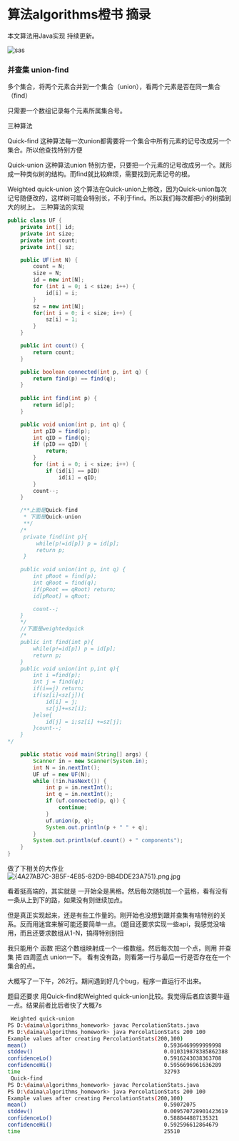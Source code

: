 # 算法algorithms橙书 摘录

本文算法用Java实现 持续更新。

![sas](https://raw.githubusercontent.com/csjue/csjue.github.io/master/_posts/images/20200925151749121212.jpg)

### 并查集 union-find
多个集合，将两个元素合并到一个集合（union），看两个元素是否在同一集合（find）

只需要一个数组记录每个元素所属集合号。

三种算法

Quick-find 这种算法每一次union都需要将一个集合中所有元素的记号改成另一个集合。所以他查找特别方便

Quick-union 这种算法union 特别方便，只要把一个元素的记号改成另一个。就形成一种类似树的结构。而find就比较麻烦，需要找到元素记号的根。

Weighted quick-union 这个算法在Quick-union上修改，因为Quick-union每次记号随便改的，这样树可能会特别长，不利于find。所以我们每次都把小的树插到大的树上。
三种算法的实现
~~~java
public class UF {
    private int[] id;
    private int size;
    private int count;
    private int[] sz;

    public UF(int N) {
        count = N;
        size = N;
        id = new int[N];
        for (int i = 0; i < size; i++) {
            id[i] = i;
        }
        sz = new int[N];
        for(int i = 0; i < size; i++) {
            sz[i] = 1;
        }
    }

    public int count() {
        return count;
    }

    public boolean connected(int p, int q) {
        return find(p) == find(q);
    }
    
    public int find(int p) {
        return id[p];
    }

    public void union(int p, int q) {
        int pID = find(p);
        int qID = find(q);
        if (pID == qID) {
            return;
        }
        for (int i = 0; i < size; i++) {
            if (id[i] == pID)
                id[i] = qID;
        }
        count--;
    }

    /**上面是Quick-find
     * 下面是Quick-union
     **/
    /*
     private find(int p){
         while(p!=id[p]) p = id[p];
         return p;
     }

    public void union(int p, int q) {
        int pRoot = find(p);
        int qRoot = find(q);
        if(pRoot == qRoot) return;
        id[pRoot] = qRoot;

        count--;
    }
    */
    //下面是weightedquick
    /*
    public int find(int p){
        while(p!=id[p]) p = id[p];
        return p;
    }
    public void union(int p,int q){
        int i =find(p);
        int j = find(q);
        if(i==j) return;
        if(sz[i]<sz[j]){
            id[i] = j;
            sz[j]+=sz[i];
        }else{
            id[j] = i;sz[i] +=sz[j];
        }count--;
    }
*/

    public static void main(String[] args) {
        Scanner in = new Scanner(System.in);
        int N = in.nextInt();
        UF uf = new UF(N);
        while (!in.hasNext()) {
            int p = in.nextInt();
            int q = in.nextInt();
            if (uf.connected(p, q)) {
                continue;
            }
            uf.union(p, q);
            System.out.println(p + " " + q);
        }
        System.out.println(uf.count() + " components");
    }
}
~~~

做了下相关的大作业
![{4A27AB7C-3B5F-4E85-82D9-BB4DDE23A751}.png.jpg][1]

看着挺高端的，其实就是 一开始全是黑格。然后每次随机加一个蓝格，看有没有一条从上到下的路，如果没有则继续加点。

但是真正实现起来，还是有些工作量的。刚开始也没想到跟并查集有啥特别的关系。反而用迷宫来解可能还要简单一点。（题目还要求实现一些api，我感觉没啥用，而且还要求数组从1-N，搞得特别别扭

我只能用个 函数 把这个数组映射成一个一维数组。然后每次加一个点，则用 并查集 把 四周蓝点 union一下。 看有没有路，则看第一行与最后一行是否存在在一个集合的点。

大概写了一下午，262行。期间遇到好几个bug，程序一直运行不出来。

题目还要求 用Quick-find和Weighted quick-union比较。我觉得后者应该要牛逼一点。结果前者比后者快了大概7s
~~~bash
 Weighted quick-union
PS D:\daima\algorithms_homework> javac PercolationStats.java
PS D:\daima\algorithms_homework> java PercolationStats 200 100
Example values after creating PercolationStats(200,100)
mean()                                           0.5936469999999998
stddev()                                         0.010319878385862388
confidenceLo()                                   0.5916243038363708
confidenceHi()                                   0.5956696961636289
time                                             32793
 Quick-find
PS D:\daima\algorithms_homework> javac PercolationStats.java  
PS D:\daima\algorithms_homework> java PercolationStats 200 100
Example values after creating PercolationStats(200,100)
mean()                                           0.59072075
stddev()                                         0.009570728901423619
confidenceLo()                                   0.588844887135321
confidenceHi()                                   0.592596612864679
time                                             25510
~~~
[1]: http://cclee0204.cn/usr/uploads/2020/09/1012577669.jpg